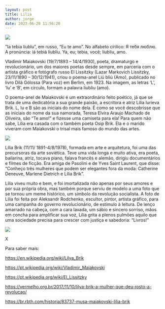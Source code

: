 ```yaml
---
layout: post
title: Lília
author: jorge
date: 2023-06-20 11:56:20
---
```

![](/uploads/captura-de-tela-2023-06-20-às-11.41.50.png)

"Ia tebia liublu”, em russo, “Eu te amo”. No alfabeto círilico: Я тебя люблю. A pronúncia: iá tebiá líublíu. Ya, eu; tebia, você; liubliu, amo.

Vladimir Maiakovski (19/7/1893 – 14/4/1930), poeta, dramaturgo e revolucionário, um dos maiores poetas desde sempre, em parceria com o artista gráfico e fotógrafo russo El Lissitzky (Lazar Markovich Lissitzky, 23/11/1890 – 30/12/1941), criou o poema-anel Liú bliú (Amo), publicado no livro Dilá Gólossa (Para voz) em Berlim, em 1923. Na imagem, as letras ‘L’, ‘Iu’ e ‘B’, em círculo, formam a palavra liubliu (amo).

O poema-anel de Maiakovski é um extraordinário feito poético, já que se trata de uma dedicatória a sua grande paixão, a escritora e atriz Lília Iurieva Brik. L, Iu e B são as iniciais do nome dela. É como se você descobrisse que as iniciais do nome da sua namorada, Teresa Elvira Araujo Machado de Oliveira, são “Te amo!” e fizesse uma camiseta para ela! Para quem não sabe, Lília era casada com o também poeta Osip Brik. Ela e o marido viveram com Maiakovski o trisal mais famoso do mundo das artes.

![](/uploads/captura-de-tela-2023-06-20-às-11.47.23.png)

Lília Brik (11/11/ 1891-4/8/1978), formada em arte e arquitetura, foi uma das precursoras da arte soviética. Teve uma vida longa e muito ativa, era poeta, bailarina, atriz, tocava piano, falava francês e alemão, dirigiu documentários e filmes de ficção. Era amiga de Pasolini e de Yves Saint Laurent, que disse: “Conheço três mulheres que podem ser elegantes fora da moda: Catherine Deneuve, Marlene Dietrich e Lília Brik”.

Lília viveu muito e bem, e foi imortalizada não apenas por seus amores e por sua própria obra, mas também porque serviu de modelo a uma foto que se tornou um meme histórico, um símbolo da revolução socialista. A foto de Lília foi feita por Aleksandr Rodchenko, escultor, pintor, artista gráfico, para uma campanha do governo revolucionário, de estímulo à leitura. De lenço amarrado na cabeça, com a cara lavada, um sábio e sincero sorriso, mãos em concha para amplificar sua voz, Lília grita a plenos pulmões aquilo que uma sociedade precisa para crescer com justiça e sabedoria: “Livros!”

![](/uploads/captura-de-tela-2023-06-20-às-11.35.57.png)

X

Para saber mais:

https://en.wikipedia.org/wiki/Lilya_Brik

https://pt.wikipedia.org/wiki/Vladimir_Maiakovski

<https://pt.wikipedia.org/wiki/El_Lissitzky>

<https://vermelho.org.br/2017/11/10/lilya-brik-a-mulher-que-deu-rosto-a-revolucao/>

<https://br.rbth.com/historia/83737-musa-maiakovski-lilia-brik>

<!--EndFragment-->